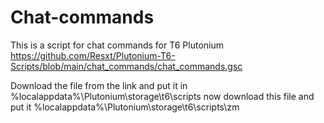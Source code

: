 # Chat-commands
This is a script for chat commands for T6 Plutonium https://github.com/Resxt/Plutonium-T6-Scripts/blob/main/chat_commands/chat_commands.gsc

Download the file from the link and put it in %localappdata%\Plutonium\storage\t6\scripts
now download this file and put it %localappdata%\Plutonium\storage\t6\scripts\zm
